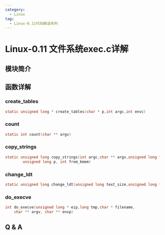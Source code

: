 ```yaml
---
category:
  - Linux
tag:
  - Linux-0.11代码解读系列
---
```


# Linux-0.11 文件系统exec.c详解

## 模块简介

## 函数详解

### create_tables
```c
static unsigned long * create_tables(char * p,int argc,int envc)
```

### count
```c
static int count(char ** argv)
```

### copy_strings
```c
static unsigned long copy_strings(int argc,char ** argv,unsigned long *page,
		unsigned long p, int from_kmem)
```

### change_ldt
```c
static unsigned long change_ldt(unsigned long text_size,unsigned long * page)
```

### do_execve
```c
int do_execve(unsigned long * eip,long tmp,char * filename,
	char ** argv, char ** envp)
```
## Q & A